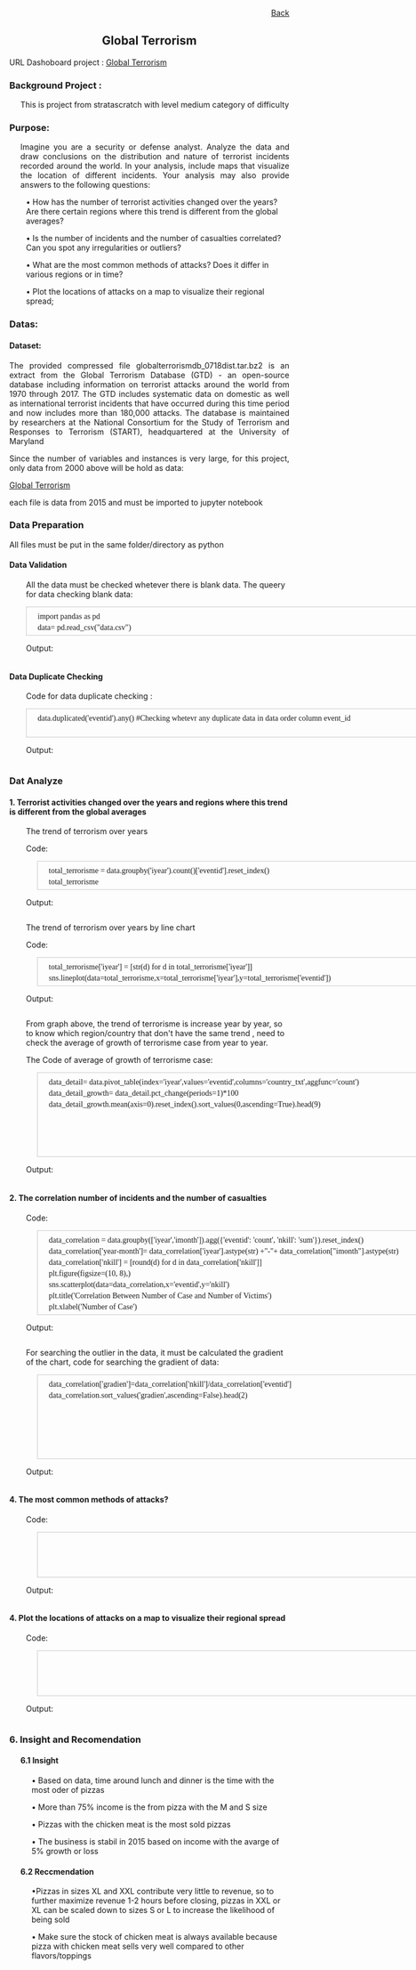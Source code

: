 <p align="right"> <a href="https://achmadirfana.github.io/portofolio/portfolio-pizza-place.html">Back</a></p>


<h2 align="center">  Global Terrorism</h2>
<p> URL Dashoboard project : <a href="https://terrorism.onrender.com/">Global Terrorism</a></p>
<h3> Background Project :</h3>
<p style="margin-left: 20px"> This is project from stratascratch with level medium category of difficulty </p>
<h3>Purpose:</h3>
<p style="margin-left: 20px;text-align:justify">  Imagine you are a security or defense analyst. Analyze the data and draw conclusions on the distribution and nature of terrorist incidents recorded around the world. In your analysis, include maps that visualize the location of different incidents. Your analysis may also provide answers to the following questions:
</p>
<p style="margin-left: 30px">• How has the number of terrorist activities changed over the years? Are there certain regions where this trend is different from the global averages? </p>
<p style="margin-left: 30px">• Is the number of incidents and the number of casualties correlated? Can you spot any irregularities or outliers?</p>
<p style="margin-left: 30px">• What are the most common methods of attacks? Does it differ in various regions or in time?</p>
<p style="margin-left: 30px">• Plot the locations of attacks on a map to visualize their regional spread;</p>
					       
<h3>Datas:</h3>
<h4>Dataset:</h4>
<p style="text-align:justify">The provided compressed file globalterrorismdb_0718dist.tar.bz2 is an extract from the Global Terrorism Database (GTD) - an open-source database including information on terrorist attacks around the world from 1970 through 2017. The GTD includes systematic data on domestic as well as international terrorist incidents that have occurred during this time period and now includes more than 180,000 attacks. The database is maintained by researchers at the National Consortium for the Study of Terrorism and Responses to Terrorism (START), headquartered at the University of Maryland </p>
<p style="text-align:justify">Since the number of variables and instances is very large, for this project, only data from 2000 above will be hold as data:</p>
<p><p align="left"> <a href="https://platform.stratascratch.com/data-projects/terrorism-hotspots">Global Terrorism</a></p> </p>
<p>each file is data from 2015 and must be imported to jupyter notebook</p>


<h3>Data Preparation</h3>
<p> All files must be put in the same folder/directory as python </p>
<h4>Data Validation</h4>
<p style="margin-left: 30px"> All the data must be checked whetever there is blank data. The  queery for data checking blank data:</p>
<div style="margin-left: 30px;height:50px;width:1000px;border:1px solid #ccc;font:14px/6px Georgia, Garamond, Serif;overflow:auto;">
	<p> </p>
<p style="margin-left: 20px">import pandas as pd </p>
<p style="margin-left: 20px">data= pd.read_csv("data.csv") </p>
<p style="margin-left: 20px">data.isnull().sum()/len(data)*100</p>
</div> 
<p style="margin-left: 30px"> Output: </p>
<p align="center"> 
<img src="Terror3.png" class="img-fluid" alt="">  
</p>

<h4>Data Duplicate Checking</h4>
<p style="margin-left: 30px"> Code for data duplicate checking :</p>
<div style="margin-left: 30px;height:50px;width:1000px;border:1px solid #ccc;font:14px/6px Georgia, Garamond, Serif;overflow:auto;">
	<p> </p>
  <p style="margin-left: 20px">data.duplicated('eventid').any() #Checking whetevr any duplicate data in data order column event_id </p>
</div> 

<p style="margin-left: 30px"> Output: </p>
<p align="center"> 
<img src="Terror4.png" class="img-fluid" alt="">  
</p>
<h3>Dat Analyze</h3>
<h4>1. Terrorist activities changed over the years and regions where this trend is different from the global averages</h4>
<p style="margin-left: 30px"> The trend of terrorism over years </p>
<p style="margin-left: 30px"> Code: </p>
<div style="margin-left: 50px;height:50px;width:1000px;border:1px solid #ccc;font:14px/6px Georgia, Garamond, Serif;overflow:auto;">
	<p> </p>
<p style="margin-left: 20px">total_terrorisme = data.groupby('iyear').count()['eventid'].reset_index() </p>
<p style="margin-left: 20px">total_terrorisme </p>
</div>

<p style="margin-left: 30px"> Output: </p>
<p align="center"> 
<img src="Terror5.png" class="img-fluid" alt="">  
</p>

<p style="margin-left: 30px"> The trend of terrorism over years by line chart</p>
<p style="margin-left: 30px"> Code: </p>
<div style="margin-left: 50px;height:50px;width:1000px;border:1px solid #ccc;font:14px/6px Georgia, Garamond, Serif;overflow:auto;">
	<p> </p>
<p style="margin-left: 20px">total_terrorisme['iyear'] = [str(d) for d in total_terrorisme['iyear']]</p>
<p style="margin-left: 20px">sns.lineplot(data=total_terrorisme,x=total_terrorisme['iyear'],y=total_terrorisme['eventid'])</p>
<p style="margin-left: 20px">plt.xticks(rotation=90)</p>
<p style="margin-left: 20px">plt.tight_layout()</p>
<p style="margin-left: 20px">plt.title("Trend of Terrosim 2000-2017")</p>
<p style="margin-left: 20px">plt.gca().set_facecolor('black') </p>
</div>
<p style="margin-left: 30px"> Output: </p>
<p align="center"> 
<img src="Terror6.png" class="img-fluid" alt="">  
</p>


<p style="margin-left: 30px"> From graph above, the trend of terrorisme is increase year by year, so to know which region/country that don't have the same trend , need to check the average of growth of terrorisme case from year to year.</p>
<p style="margin-left: 30px"> The Code of average of growth of terrorisme case:</p>

<div style="margin-left: 50px;height:150px;width:1000px;border:1px solid #ccc;font:14px/6px Georgia, Garamond, Serif;overflow:auto;">
	<p> </p>
<p style="margin-left: 20px">data_detail= data.pivot_table(index='iyear',values='eventid',columns='country_txt',aggfunc='count')</p>
<p style="margin-left: 20px">data_detail_growth= data_detail.pct_change(periods=1)*100</p>
<p style="margin-left: 20px">data_detail_growth.mean(axis=0).reset_index().sort_values(0,ascending=True).head(9)</p>
</div>
<p style="margin-left: 30px"> Output: </p>
<p align="center"> 
<img src="Terror7.png" class="img-fluid" alt="">  
</p>

<h4>2. The correlation number of incidents and the number of casualties </h4>
<p style="margin-left: 30px"> Code: </p>
<div style="margin-left: 50px;height:150px;width:1000px;border:1px solid #ccc;font:14px/6px Georgia, Garamond, Serif;overflow:auto;">
	<p> </p>
<p style="margin-left: 20px">data_correlation = data.groupby(['iyear','imonth']).agg({'eventid': 'count', 'nkill': 'sum'}).reset_index()</p>
<p style="margin-left: 20px">data_correlation['year-month']= data_correlation['iyear'].astype(str) +"-"+ data_correlation["imonth"].astype(str)</p>
<p style="margin-left: 20px">data_correlation['nkill'] = [round(d) for d in data_correlation['nkill']]</p>
<p style="margin-left: 20px">plt.figure(figsize=(10, 8),)</p>
<p style="margin-left: 20px">sns.scatterplot(data=data_correlation,x='eventid',y='nkill')</p>
<p style="margin-left: 20px">plt.title('Correlation Between Number of Case and Number of Victims')</p>
<p style="margin-left: 20px">plt.xlabel('Number of Case')</p>
<p style="margin-left: 20px">plt.ylabel('Total Victims')</p>
<p style="margin-left: 20px">plt.gca().set_facecolor('black')</p>
</div>


<p style="margin-left: 30px"> Output: </p>
<p align="center"> 
<img src="Terror8.png" class="img-fluid" alt="">  
</p>

<p style="margin-left: 30px"> For searching the outlier in the data, it must be calculated the gradient of the chart, code for searching the gradient of data: </p>
<div style="margin-left: 50px;height:150px;width:1000px;border:1px solid #ccc;font:14px/6px Georgia, Garamond, Serif;overflow:auto;">
	<p> </p>
<p style="margin-left: 20px">data_correlation['gradien']=data_correlation['nkill']/data_correlation['eventid'] </p>
<p style="margin-left: 20px"> data_correlation.sort_values('gradien',ascending=False).head(2) </p>
</div>

<p style="margin-left: 30px"> Output: </p>
<p align="center"> 
<img src="Terror9.png" class="img-fluid" alt="">  
</p>

<h4>4. The most common methods of attacks?</h4>
<p style="margin-left: 30px"> Code: </p>
<div style="margin-left: 50px;height:80px;width:1000px;border:1px solid #ccc;font:14px/6px Georgia, Garamond, Serif;overflow:auto;">
	<p> </p>

</div>

<p style="margin-left: 30px"> Output: </p>
<p align="center"> 
<img src="no-3.png" class="img-fluid" alt="">  
</p>

<h4>4. Plot the locations of attacks on a map to visualize their regional spread</h4>
<p style="margin-left: 30px"> Code: </p>
<div style="margin-left: 50px;height:80px;width:1000px;border:1px solid #ccc;font:14px/6px Georgia, Garamond, Serif;overflow:auto;">
	<p> </p>

</div>

<p style="margin-left: 30px"> Output: </p>
<p align="center"> 
<img src="no-4.png" class="img-fluid" alt="">  
</p>

<h3>6. Insight and Recomendation</h3>
<h4 style="margin-left: 20px">6.1 Insight</h4>
<p style="margin-left: 40px"> • Based on data, time around lunch and dinner is the time with the most oder of pizzas</p>
<p style="margin-left: 40px"> • More than 75% income  is the from pizza with the M and S size  </p>
<p style="margin-left: 40px"> • Pizzas with the chicken meat is the most sold pizzas  </p>
<p style="margin-left: 40px"> • The business is stabil in 2015 based on income with the avarge of 5% growth or loss   </p>
<h4 style="margin-left: 20px"> 6.2 Reccmendation</h4>
<p style="margin-left: 40px;align=justify"> •Pizzas in sizes XL and XXL contribute very little to revenue, so to further maximize revenue 1-2 hours before closing, pizzas in XXL or XL can be scaled down to sizes S or L to increase the likelihood of being sold  <p>
<p style="margin-left: 40px;align=justify"> •	Make sure the stock of chicken meat is always available because pizza with chicken meat sells very well compared to other flavors/toppings  <p>

